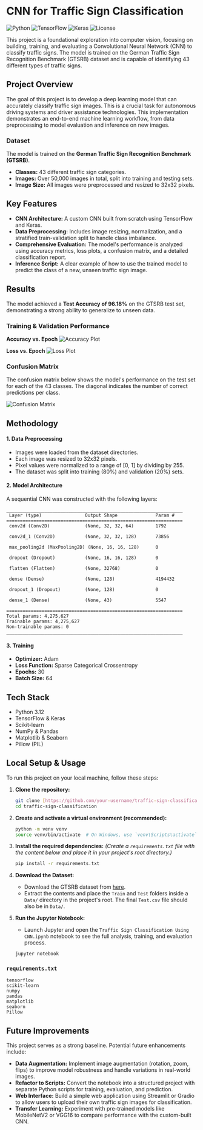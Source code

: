 # CNN for Traffic Sign Classification

![Python](https://img.shields.io/badge/Python-3.12-blue.svg)
![TensorFlow](https://img.shields.io/badge/TensorFlow-2.x-orange.svg)
![Keras](https://img.shields.io/badge/Keras-3-red.svg)
![License](https://img.shields.io/badge/License-MIT-green.svg)

This project is a foundational exploration into computer vision, focusing on building, training, and evaluating a Convolutional Neural Network (CNN) to classify traffic signs. The model is trained on the German Traffic Sign Recognition Benchmark (GTSRB) dataset and is capable of identifying 43 different types of traffic signs.

## Project Overview

The goal of this project is to develop a deep learning model that can accurately classify traffic sign images. This is a crucial task for autonomous driving systems and driver assistance technologies. This implementation demonstrates an end-to-end machine learning workflow, from data preprocessing to model evaluation and inference on new images.

### Dataset

The model is trained on the **German Traffic Sign Recognition Benchmark (GTSRB)**.
- **Classes:** 43 different traffic sign categories.
- **Images:** Over 50,000 images in total, split into training and testing sets.
- **Image Size:** All images were preprocessed and resized to 32x32 pixels.

## Key Features

- **CNN Architecture:** A custom CNN built from scratch using TensorFlow and Keras.
- **Data Preprocessing:** Includes image resizing, normalization, and a stratified train-validation split to handle class imbalance.
- **Comprehensive Evaluation:** The model's performance is analyzed using accuracy metrics, loss plots, a confusion matrix, and a detailed classification report.
- **Inference Script:** A clear example of how to use the trained model to predict the class of a new, unseen traffic sign image.

## Results

The model achieved a **Test Accuracy of 96.18%** on the GTSRB test set, demonstrating a strong ability to generalize to unseen data.

### Training & Validation Performance

**Accuracy vs. Epoch**
![Accuracy Plot](Accuracy_vs_epoch.png)

**Loss vs. Epoch**
![Loss Plot](Loss_vs_epochs.png)

### Confusion Matrix

The confusion matrix below shows the model's performance on the test set for each of the 43 classes. The diagonal indicates the number of correct predictions per class.

![Confusion Matrix](Confusion_matrix.png)

## Methodology

#### 1. Data Preprocessing
- Images were loaded from the dataset directories.
- Each image was resized to 32x32 pixels.
- Pixel values were normalized to a range of [0, 1] by dividing by 255.
- The dataset was split into training (80%) and validation (20%) sets.

#### 2. Model Architecture
A sequential CNN was constructed with the following layers:

```
_________________________________________________________________
 Layer (type)                Output Shape              Param #   
=================================================================
 conv2d (Conv2D)             (None, 32, 32, 64)        1792      
                                                                 
 conv2d_1 (Conv2D)           (None, 32, 32, 128)       73856     
                                                                 
 max_pooling2d (MaxPooling2D) (None, 16, 16, 128)      0         
                                                                 
 dropout (Dropout)           (None, 16, 16, 128)       0         
                                                                 
 flatten (Flatten)           (None, 32768)             0         
                                                                 
 dense (Dense)               (None, 128)               4194432   
                                                                 
 dropout_1 (Dropout)         (None, 128)               0         
                                                                 
 dense_1 (Dense)             (None, 43)                5547      
                                                                 
=================================================================
Total params: 4,275,627
Trainable params: 4,275,627
Non-trainable params: 0
_________________________________________________________________
```

#### 3. Training
- **Optimizer:** Adam
- **Loss Function:** Sparse Categorical Crossentropy
- **Epochs:** 30
- **Batch Size:** 64

## Tech Stack

- Python 3.12
- TensorFlow & Keras
- Scikit-learn
- NumPy & Pandas
- Matplotlib & Seaborn
- Pillow (PIL)

## Local Setup & Usage

To run this project on your local machine, follow these steps:

1.  **Clone the repository:**
    ```bash
    git clone [https://github.com/your-username/traffic-sign-classification.git](https://github.com/your-username/traffic-sign-classification.git)
    cd traffic-sign-classification
    ```

2.  **Create and activate a virtual environment (recommended):**
    ```bash
    python -m venv venv
    source venv/bin/activate  # On Windows, use `venv\Scripts\activate`
    ```

3.  **Install the required dependencies:**
    *(Create a `requirements.txt` file with the content below and place it in your project's root directory.)*
    ```bash
    pip install -r requirements.txt
    ```

4.  **Download the Dataset:**
    - Download the GTSRB dataset from [here](https://benchmark.ini.rub.de/gtsrb_dataset.html).
    - Extract the contents and place the `Train` and `Test` folders inside a `Data/` directory in the project's root. The final `Test.csv` file should also be in `Data/`.

5.  **Run the Jupyter Notebook:**
    - Launch Jupyter and open the `Traffic Sign Classification Using CNN.ipynb` notebook to see the full analysis, training, and evaluation process.
    ```bash
    jupyter notebook
    ```

### `requirements.txt`
```
tensorflow
scikit-learn
numpy
pandas
matplotlib
seaborn
Pillow
```

## Future Improvements

This project serves as a strong baseline. Potential future enhancements include:
- **Data Augmentation:** Implement image augmentation (rotation, zoom, flips) to improve model robustness and handle variations in real-world images.
- **Refactor to Scripts:** Convert the notebook into a structured project with separate Python scripts for training, evaluation, and prediction.
- **Web Interface:** Build a simple web application using Streamlit or Gradio to allow users to upload their own traffic sign images for classification.
- **Transfer Learning:** Experiment with pre-trained models like MobileNetV2 or VGG16 to compare performance with the custom-built CNN.
